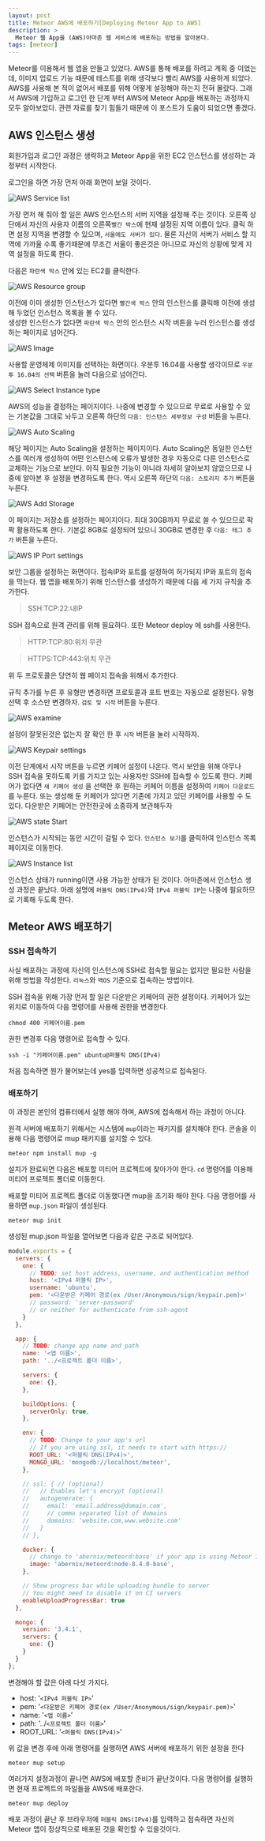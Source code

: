 ```yaml
---
layout: post
title: Meteor AWS에 배포하기[Deploying Meteor App to AWS]
description: >
  Meteor 웹 App을 (AWS)아마존 웹 서비스에 배포하는 방법을 알아본다.
tags: [meteor]
---
```


Meteor를 이용해서 웹 앱을 만들고 있었다. AWS를 통해 배포를 하려고 계획 중 이었는데, 이미지 업로드 기능 때문에 테스트를 위해 생각보다 빨리 AWS를 사용하게 되었다. AWS를 사용해 본 적이 없어서 배포를 위해 어떻게 설정해야 하는지 전혀 몰랐다. 그래서 AWS에 가입하고 로그인 한 단계 부터 AWS에 Meteor App을 배포하는 과정까지 모두 알아보았다. 관련 자료를 찾기 힘들기 때문에 이 포스트가 도움이 되었으면 좋겠다.

## AWS 인스턴스 생성
회원가입과 로그인 과정은 생략하고 Meteor App을 위한 EC2 인스턴스를 생성하는 과정부터 시작한다.

로그인을 하면 가장 먼저 아래 화면이 보일 것이다.

![](https://skaiblue.github.io/assets/img/posts/meteor/awsdeploy/1.png "AWS Service list")

가장 먼저 해 줘야 할 일은 AWS 인스턴스의 서버 지역을 설정해 주는 것이다.
오른쪽 상단에서 자신의 사용자 이름의 오른쪽`빨간 박스`에 현재 설정된 지역 이름이 있다.
클릭 하면 설정 지역을 변경할 수 있으며, `서울에도 서버가 있다`. 물론 자신의 서버가 서비스 할 지역에 가까울 수록 좋기때문에 무조건 서울이 좋은것은 아니므로 자신의 상황에 맞게 지역 설정을 하도록 한다.

다음은 `파란색 박스` 안에 있는 EC2를 클릭한다.

![](https://skaiblue.github.io/assets/img/posts/meteor/awsdeploy/2.png "AWS Resource group")

이전에 이미 생성한 인스턴스가 있다면 `빨간색 박스` 안의 인스턴스를 클릭해 이전에 생성해 두었던 인스턴스 목록을 볼 수 있다.<br>
생성한 인스턴스가 없다면 `파란색 박스` 안의 인스턴스 시작 버튼을 누러 인스턴스를 생성하는 페이지로 넘어간다.

![](https://skaiblue.github.io/assets/img/posts/meteor/awsdeploy/3.png "AWS Image")

사용할 운영체제 이미지를 선택하는 화면이다. 우분투 16.04를 사용할 생각이므로 `우분투 16.04의 선택` 버튼을 눌러 다음으로 넘어간다.

![](https://skaiblue.github.io/assets/img/posts/meteor/awsdeploy/4.png "AWS Select Instance type")

AWS의 성능을 결정하는 페이지이다. 나중에 변경할 수 있으므로 무료로 사용할 수 있는 기본값을 그대로 놔두고 오른쪽 하단의 `다음: 인스턴스 세부정보 구성` 버튼을 누른다.

![](https://skaiblue.github.io/assets/img/posts/meteor/awsdeploy/5.png "AWS Auto Scaling")

해당 페이지는 Auto Scaling을 설정하는 페이지이다. Auto Scaling은 동일한 인스턴스를 여러개 생성하여 어떤 인스턴스에 오류가 발생한 경우 자동으로 다른 인스턴스로 교체하는 기능으로 보인다. 아직 필요한 기능이 아니라 자세히 알아보지 않았으므로 나중에 알아본 후 설정을 변경하도록 한다. 역시 오른쪽 하단의 `다음: 스토리지 추가` 버튼을 누른다.

![](https://skaiblue.github.io/assets/img/posts/meteor/awsdeploy/6.png "AWS Add Storage")

이 페이지는 저장소를 설정하는 페이지이다. 최대 30GB까지 무료로 쓸 수 있으므로 팍팍 활용하도록 한다. 기본값 8GB로 설정되어 있으니 30GB로 변경한 후 `다음: 테그 추가` 버튼을 누른다.

![](https://skaiblue.github.io/assets/img/posts/meteor/awsdeploy/7.png "AWS IP Port settings")

보안 그룹을 설정하는 화면이다. 접속IP와 포트를 설정하여 허가되지 IP와 포트의 접속을 막는다. 웹 앱을 배포하기 위해 인스턴스를 생성하기 때문에 다음 세 가지 규칙을 추가한다.

> SSH:TCP:22:내IP

SSH 접속으로 원격 관리를 위해 필요하다. 또한 Meteor deploy 에 ssh를 사용한다.

> HTTP:TCP:80:위치 무관

> HTTPS:TCP:443:위치 무관

위 두 프로토콜은 당연히 웹 페이지 접속을 위해서 추가한다.

규칙 추가를 누른 후 유형만 변경하면 프로토콜과 포트 번호는 자동으로 설정된다.
유형 선택 후 소스만 변경하자. `검토 및 시작` 버튼을 누른다.

![](https://skaiblue.github.io/assets/img/posts/meteor/awsdeploy/8.png "AWS examine")

설정이 잘못된것은 없는지 잘 확인 한 후 `시작` 버튼을 눌러 시작하자.

![](https://skaiblue.github.io/assets/img/posts/meteor/awsdeploy/9.png "AWS Keypair settings")

이전 단계에서 시작 버튼을 누르면 키페어 설정이 나온다. 역시 보안을 위해 아무나 SSH 접속을 못하도록 키를 가지고 있는 사용자만 SSH에 접속할 수 있도록 한다. 키페어가 없다면 `새 키페어 생성` 을 선택한 후 원하는 키페어 이름을 설정하여 `키페어 다운로드`를 누른다. 또는 생성해 둔 키페어가 있다면 기존에 가지고 있던 키페어를 사용할 수 도 있다.
다운받은 키페어는 안전한곳에 소중하게 보관해두자

![](https://skaiblue.github.io/assets/img/posts/meteor/awsdeploy/10.png "AWS state Start")

인스턴스가 시작되는 동안 시간이 걸릴 수 있다.
`인스턴스 보기`를 클릭하여 인스턴스 목록 페이지로 이동한다.

![](https://skaiblue.github.io/assets/img/posts/meteor/awsdeploy/11.png "AWS Instance list")

인스턴스 상태가 running이면 사용 가능한 상태가 된 것이다. 아마존에서 인스턴스 생성 과정은 끝났다. 아래 설명에 `퍼블릭 DNS(IPv4)`와 `IPv4 퍼블릭 IP`는 나중에 필요하므로 기록해 두도록 한다.

## Meteor AWS 배포하기

### SSH 접속하기
사실 배포하는 과정에 자신의 인스턴스에 SSH로 접속할 필요는 없지만 필요한 사람을 위해 방법을 작성한다. `리눅스`와 `맥OS` 기준으로 접속하는 방법이다.

SSH 접속을 위해 가장 먼저 할 일은 다운받은 키페어의 권한 설정이다. 키페어가 있는 위치로 이동하여 다음 명령어를 사용해 권한을 변경한다.

```
chmod 400 키페어이름.pem
```
권한 변경후 다음 명령어로 접속할 수 있다.
```
ssh -i "키페어이름.pem" ubuntu@퍼블릭 DNS(IPv4)
```

처음 접속하면 뭔가 물어보는데 yes를 입력하면 성공적으로 접속된다.

### 배포하기
이 과정은 본인의 컴퓨터에서 실행 해야 하며, AWS에 접속해서 하는 과정이 아니다.

원격 서버에 배포하기 위해서는 시스템에 `mup`이라는 패키지를 설치해야 한다. 
콘솔을 이용해 다음 명령어로 mup 패키지를 설치할 수 있다.

```
meteor npm install mup -g
```

설치가 완료되면 다음은 배포할 미티어 프로젝트에 찾아가야 한다. `cd` 명령어를 이용해 미티어 프로젝트 폴더로 이동한다.

배포할 미티어 프로젝트 폴더로 이동했다면 mup을 초기화 해야 한다.
다음 명령어를 사용하면 `mup.json` 파일이 생성된다.
```
meteor mup init
```

생성된 mup.json 파일을 열어보면 다음과 같은 구조로 되어있다.
```js
module.exports = {
  servers: {
    one: {
      // TODO: set host address, username, and authentication method
      host: '<IPv4 퍼블릭 IP>',
      username: 'ubuntu',
      pem: '<다운받은 키페어 경로(ex /User/Anonymous/sign/keypair.pem)>'
      // password: 'server-password'
      // or neither for authenticate from ssh-agent
    }
  },

  app: {
    // TODO: change app name and path
    name: '<앱 이름>',
    path: '../<프로젝트 폴더 이름>',

    servers: {
      one: {},
    },

    buildOptions: {
      serverOnly: true,
    },

    env: {
      // TODO: Change to your app's url
      // If you are using ssl, it needs to start with https://
      ROOT_URL: '<퍼블릭 DNS(IPv4)>',
      MONGO_URL: 'mongodb://localhost/meteor',
    },

    // ssl: { // (optional)
    //   // Enables let's encrypt (optional)
    //   autogenerate: {
    //     email: 'email.address@domain.com',
    //     // comma separated list of domains
    //     domains: 'website.com,www.website.com'
    //   }
    // },

    docker: {
      // change to 'abernix/meteord:base' if your app is using Meteor 1.4 - 1.5
      image: 'abernix/meteord:node-8.4.0-base',
    },

    // Show progress bar while uploading bundle to server
    // You might need to disable it on CI servers
    enableUploadProgressBar: true
  },

  mongo: {
    version: '3.4.1',
    servers: {
      one: {}
    }
  }
};

```

변경해야 할 값은 아래 다섯 가지다.
- host: '`<IPv4 퍼블릭 IP>`'
- pem: '`<다운받은 키페어 경로(ex /User/Anonymous/sign/keypair.pem)>`'
- name: '`<앱 이름>`'
- path: '../`<프로젝트 폴더 이름>`'
- ROOT_URL: '`<퍼블릭 DNS(IPv4)>`'

위 값을 변경 후에 아래 명령어를 실행하면 AWS 서버에 배포하기 위한 설정을 한다
```
meteor mup setup
```
여러가지 설정과정이 끝나면 AWS에 배포할 준비가 끝난것이다.
다음 명령어를 실행하면 현재 프로젝트의 파일들을 AWS에 배포한다.

```
meteor mup deploy
```
배포 과정이 끝난 후 브라우저에 `퍼블릭 DNS(IPv4)`를 입력하고 접속하면 자신의 Meteor 앱이 정상적으로 배포된 것을 확인할 수 있을것이다.